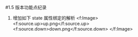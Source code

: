 #1.5 版本功能点纪录
1. 增加如下 state 属性绑定的解析
<f:Image>
    <f:source.up>up.png</f:source.up>
    <f:source.down>down.png</f:source.down>
</f:Image>